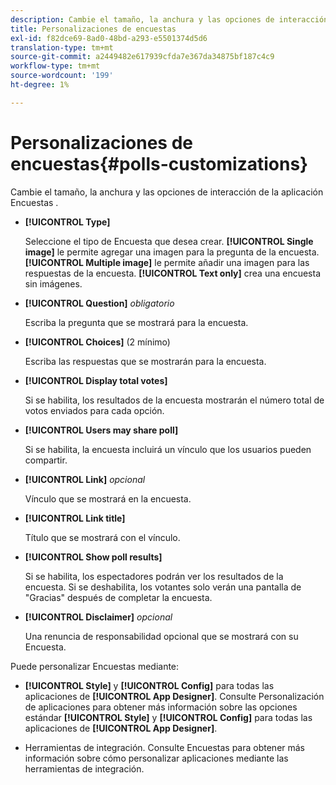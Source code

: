 ```yaml
---
description: Cambie el tamaño, la anchura y las opciones de interacción de la aplicación Encuestas .
title: Personalizaciones de encuestas
exl-id: f82dce69-8ad0-48bd-a293-e5501374d5d6
translation-type: tm+mt
source-git-commit: a2449482e617939cfda7e367da34875bf187c4c9
workflow-type: tm+mt
source-wordcount: '199'
ht-degree: 1%

---
```


# Personalizaciones de encuestas{#polls-customizations}

Cambie el tamaño, la anchura y las opciones de interacción de la aplicación Encuestas .



* **[!UICONTROL Type]**

   Seleccione el tipo de Encuesta que desea crear. **[!UICONTROL Single image]** le permite agregar una imagen para la pregunta de la encuesta. **[!UICONTROL Multiple image]** le permite añadir una imagen para las respuestas de la encuesta. **[!UICONTROL Text only]** crea una encuesta sin imágenes.

* **[!UICONTROL Question]**  *obligatorio*

   Escriba la pregunta que se mostrará para la encuesta.

* **[!UICONTROL Choices]** (2 mínimo)

   Escriba las respuestas que se mostrarán para la encuesta.

* **[!UICONTROL Display total votes]**

   Si se habilita, los resultados de la encuesta mostrarán el número total de votos enviados para cada opción.

* **[!UICONTROL Users may share poll]**

   Si se habilita, la encuesta incluirá un vínculo que los usuarios pueden compartir.

* **[!UICONTROL Link]** *opcional*

   Vínculo que se mostrará en la encuesta.

* **[!UICONTROL Link title]**

   Título que se mostrará con el vínculo.

* **[!UICONTROL Show poll results]**

   Si se habilita, los espectadores podrán ver los resultados de la encuesta. Si se deshabilita, los votantes solo verán una pantalla de &quot;Gracias&quot; después de completar la encuesta.

* **[!UICONTROL Disclaimer]** *opcional*

   Una renuncia de responsabilidad opcional que se mostrará con su Encuesta.

Puede personalizar Encuestas mediante:

* **[!UICONTROL Style]** y  **[!UICONTROL Config]** para todas las aplicaciones de  **[!UICONTROL App Designer]**. Consulte Personalización de aplicaciones para obtener más información sobre las opciones estándar **[!UICONTROL Style]** y **[!UICONTROL Config]** para todas las aplicaciones de **[!UICONTROL App Designer]**.

* Herramientas de integración. Consulte Encuestas para obtener más información sobre cómo personalizar aplicaciones mediante las herramientas de integración.
